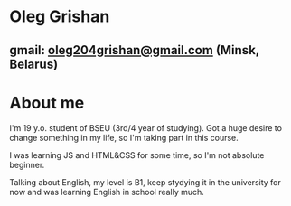 # Oleg Grishan

## gmail: oleg204grishan@gmail.com (Minsk, Belarus)

# About me
I'm 19 y.o. student of BSEU (3rd/4 year of studying). Got a huge desire to change something in my life,
so I'm taking part in this course.

I was learning JS and HTML&CSS for some time, so I'm not absolute beginner.

Talking about English, my level is B1, keep stydying it in the university for now and was learning English in school really much.

